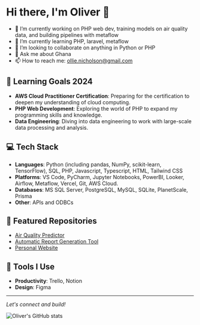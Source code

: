 # Hi there, I'm Oliver 👋

- 🔭 I’m currently working on PHP web dev, training models on air quality data, and building pipelines with metaflow
- 🌱 I’m currently learning PHP, laravel, metaflow
- 👯 I’m looking to collaborate on anything in Python or PHP
- 💬 Ask me about Ghana
- 📫 How to reach me: ollie.nicholson@gmail.com

## 🌱 Learning Goals 2024
- **AWS Cloud Practitioner Certification**: Preparing for the certification to deepen my understanding of cloud computing.
- **PHP Web Development**: Exploring the world of PHP to expand my programming skills and knowledge.
- **Data Engineering**: Diving into data engineering to work with large-scale data processing and analysis.

## 💻 Tech Stack
- **Languages**: Python (including pandas, NumPy, scikit-learn, TensorFlow), SQL, PHP, Javascript, Typescript, HTML, Tailwind CSS
- **Platforms**: VS Code, PyCharm, Jupyter Notebooks, PowerBI, Looker, Airflow, Metaflow, Vercel, Git, AWS Cloud.
- **Databases**: MS SQL Server, PostgreSQL, MySQL, SQLite, PlanetScale, Prisma
- **Other**: APIs and ODBCs

## 🚀 Featured Repositories 
- [Air Quality Predictor](https://github.com/ollienicholson/air_quality_prediction.git)
- [Automatic Report Generation Tool](https://github.com/ollienicholson/DocGenerator.git)
- [Personal Website](https://github.com/ollienicholson/website1.0.git)

## 🔧 Tools I Use
- **Productivity**: Trello, Notion
- **Design**: Figma

---

*Let's connect and build!*

![Oliver's GitHub stats](https://github-readme-stats.vercel.app/api?username=ollienicholson&show_icons=true&theme=default)
